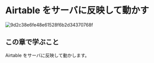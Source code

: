 # Airtable をサーバに反映して動かす

![9d2c38e6fe48e61528f6b2d34370768f](https://i.gyazo.com/9d2c38e6fe48e61528f6b2d34370768f.png)

## この章で学ぶこと

Airtable をサーバに反映して動かします。
